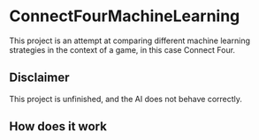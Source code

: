 # ConnectFourMachineLearning

This project is an attempt at comparing different machine learning strategies in the context of a game, in this case Connect Four.

## Disclaimer
This project is unfinished, and the AI does not behave correctly.

## How does it work
